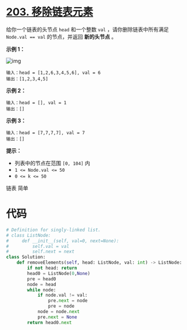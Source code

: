 <!--
 * @Description: 
 * @Autor: Au3C2
 * @Date: 2021-06-05 14:48:37
 * @LastEditors: Au3C2
 * @LastEditTime: 2021-06-05 14:50:30
-->
# [203. 移除链表元素](https://leetcode-cn.com/problems/remove-linked-list-elements/)

给你一个链表的头节点 `head` 和一个整数 `val` ，请你删除链表中所有满足 `Node.val == val` 的节点，并返回 **新的头节点** 。

 

**示例 1：**

![img](https://assets.leetcode.com/uploads/2021/03/06/removelinked-list.jpg)

```
输入：head = [1,2,6,3,4,5,6], val = 6
输出：[1,2,3,4,5]
```

**示例 2：**

```
输入：head = [], val = 1
输出：[]
```

**示例 3：**

```
输入：head = [7,7,7,7], val = 7
输出：[]
```

 

**提示：**

-   列表中的节点在范围 `[0, 104]` 内
-   `1 <= Node.val <= 50`
-   `0 <= k <= 50`

链表 简单

# 代码

```python
# Definition for singly-linked list.
# class ListNode:
#     def __init__(self, val=0, next=None):
#         self.val = val
#         self.next = next
class Solution:
    def removeElements(self, head: ListNode, val: int) -> ListNode:
        if not head: return
        head0 = ListNode(0,None)
        pre = head0
        node = head
        while node:
            if node.val != val:
                pre.next = node
                pre = node
            node = node.next 
            pre.next = None           
        return head0.next
```

